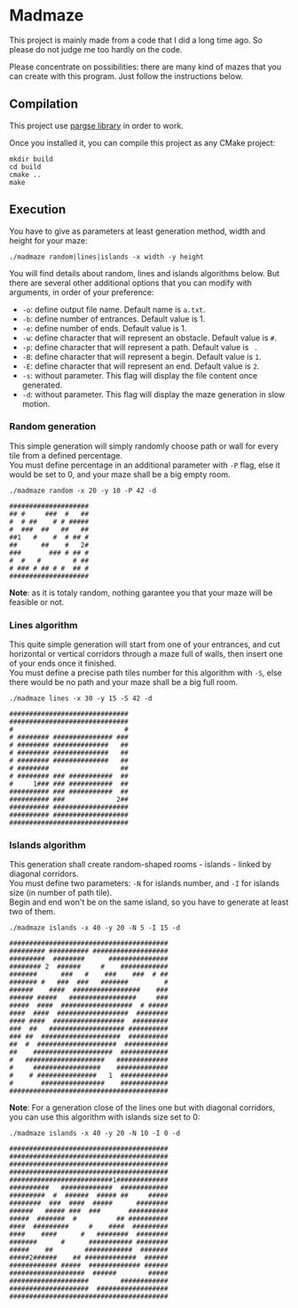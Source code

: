 # Madmaze

This project is mainly made from a code that I did a long time ago. So please do not judge me too hardly on the code.

Please concentrate on possibilities: there are many kind of mazes that you can create with this program. Just follow the instructions below.


## Compilation

This project use [pargse library](https://github.com/Aracthor/pargse) in order to work.

Once you installed it, you can compile this project as any CMake project:

    mkdir build
	cd build
	cmake ..
	make


## Execution

You have to give as parameters at least generation method, width and height for your maze:

    ./madmaze random|lines|islands -x width -y height

You will find details about random, lines and islands algorithms below. But there are several other additional options that you can modify with arguments, in order of your preference:

- `-o`: define output file name. Default name is `a.txt`.
- `-b`: define number of entrances. Default value is 1.
- `-e`: define number of ends. Default value is 1.
- `-w`: define character that will represent an obstacle. Default value is `#`.
- `-p`: define character that will represent a path. Default value is ` `.
- `-B`: define character that will represent a begin. Default value is `1`.
- `-E`: define character that will represent an end. Default value is `2`.
- `-s`: without parameter. This flag will display the file content once generated.
- `-d`: without parameter. This flag will display the maze generation in slow motion.


### Random generation

This simple generation will simply randomly choose path or wall for every tile from a defined percentage.  
You must define percentage in an additional parameter with `-P` flag, else it would be set to 0, and your maze shall be a big empty room.

    ./madmaze random -x 20 -y 10 -P 42 -d

    ####################
    ## #     ###  #   ##
    #  # ##    # # #####
    #  ###  ##   ##   ##
    ##1   #    #  # ## #
    ##      ##    #   2#
    ###       ### # ## #
    #  #   #        # ##
    # ### # ## # #  ## #
    ####################

**Note**: as it is totaly random, nothing garantee you that your maze will be feasible or not.


### Lines algorithm

This quite simple generation will start from one of your entrances, and cut horizontal or vertical corridors through a maze full of walls, then insert one of your ends once it finished.  
You must define a precise path tiles number for this algorithm with `-S`, else there would be no path and your maze shall be a big full room.

    ./madmaze lines -x 30 -y 15 -S 42 -d

    ##############################
    ##############################
    #                            #
    # ######## ############### ###
    # ######## ##############   ##
    # ######## ##############   ##
    # ######## ##############   ##
    # ########                  ##
    # ######## ### ###########  ##
    #     1### ### ###########  ##
    ########## ### ###########  ##
    ########## ###             2##
    ########## ###################
    ########## ###################
    ##############################


### Islands algorithm

This generation shall create random-shaped rooms - islands - linked by diagonal corridors.  
You must define two parameters: `-N` for islands number, and `-I` for islands size (in number of path tile).  
Begin and end won't be on the same island, so you have to generate at least two of them.

    ./madmaze islands -x 40 -y 20 -N 5 -I 15 -d

    ########################################
    ######### ########## ###################
    #########  ########      ###############
    ######## 2  ######     #    ############
    #######      ###   #    ###    ###  # ##
    ####### #   ###  ###   #######         #
    ######    ####  #################    ###
    ###### #####   #################     ###
    #####  ####  ##################  # #####
    ####  ####  ##################  ########
    #### ####  ##################  #########
    ###  ##   ################### ##########
    ### ##  ####################  ##########
    ##  #  ####################  ###########
    ##    ####################  ############
    #   ####################   #############
    #     #################    #############
    #    # ###############   1  ############
    #       ################    ############
    ########################################

**Note**: For a generation close of the lines one but with diagonal corridors, you can use this algorithm with islands size set to 0:

    ./madmaze islands -x 40 -y 20 -N 10 -I 0 -d

    ########################################
    ########################################
    ########################################
    ########################################
    ##########################1#############
    ##########   #############  ############
    #########  #  ######  ##### ##     #####
    ########  ###  ####  #####      ########
    ######   ##### ###  ###       ##########
    #####  #######  #          ## ##########
    ####  #########     #    ####  #########
    ####    ####      #   ########  ########
    #######      #      ########### ########
    #####    ##        ############  #######
    #####2######    ## #############  ######
    ############ #####  ############# ######
    ###################  ######        #####
    ####################        ############
    ####################  ##################
    ########################################
